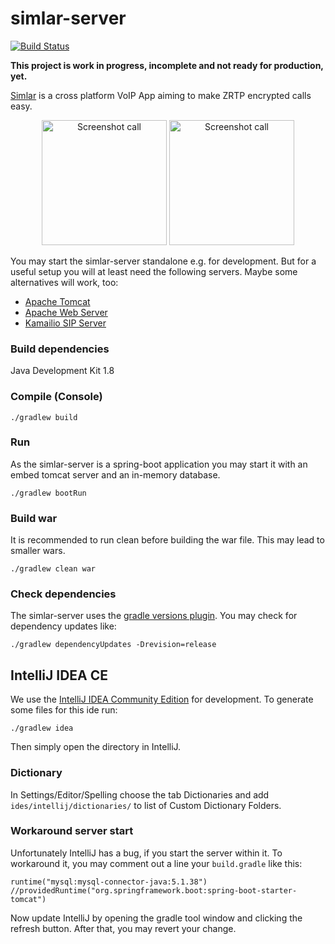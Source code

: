 simlar-server
==============

[![Build Status](https://travis-ci.org/simlar/simlar-server.svg?branch=master)](https://travis-ci.org/simlar/simlar-server)


**This project is work in progress, incomplete and not ready for production, yet.**


[Simlar](https://www.simlar.org) is a cross platform VoIP App aiming to make ZRTP encrypted calls easy.

<div id="screenshots" align="center">
<img src="https://www.simlar.org/press/screenshots/Android/en/talking-to-so.png" alt="Screenshot call" text-align="center" width="200" margin="15">
<img src="https://www.simlar.org/press/screenshots/iOS/ongoing_call.png" alt="Screenshot call" text-align="center" width="200">
</div>

You may start the simlar-server standalone e.g. for development.
But for a useful setup you will at least need the following servers.
Maybe some alternatives will work, too:
* [Apache Tomcat](https://tomcat.apache.org/)
* [Apache Web Server](https://httpd.apache.org/)
* [Kamailio SIP Server](https://www.kamailio.org/)


### Build dependencies ###
Java Development Kit 1.8

### Compile (Console) ###
```
./gradlew build
```

### Run ###
As the simlar-server is a spring-boot application you may start it with an embed tomcat server and an in-memory database.
```
./gradlew bootRun
```

### Build war ###
It is recommended to run clean before building the war file. This may lead to smaller wars.
```
./gradlew clean war
```
### Check dependencies ###
The simlar-server uses the [gradle versions plugin](https://github.com/ben-manes/gradle-versions-plugin). You may check for dependency updates like:
```
./gradlew dependencyUpdates -Drevision=release
```

## IntelliJ IDEA CE ##
We use the [IntelliJ IDEA Community Edition](https://www.jetbrains.com/idea/) for development.
To generate some files for this ide run:
```
./gradlew idea
```
Then simply open the directory in IntelliJ.

### Dictionary ###
In Settings/Editor/Spelling choose the tab Dictionaries and add ```ides/intellij/dictionaries/``` to list of Custom Dictionary Folders.

### Workaround server start ###
Unfortunately IntelliJ has a bug, if you start the server within it.
To workaround it, you may comment out a line your ```build.gradle``` like this:
```
runtime("mysql:mysql-connector-java:5.1.38")
//providedRuntime("org.springframework.boot:spring-boot-starter-tomcat")
```
Now update IntelliJ by opening the gradle tool window and clicking the refresh button.
After that, you may revert your change.
